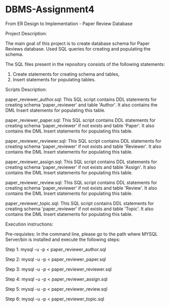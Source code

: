 # DBMS-Assignment4
From ER Design to Implementation - Paper Review Database

Project Description:

The main goal of this project is to create database schema for Paper Reviews database.
Used SQL queries for creating and populating the schema.

The SQL files present in the repository consists of the following statements:

1. Create statements for creating schema and tables,  
2. Insert statements for populating tables.

Scripts Description:

paper_reviewer_author.sql: This SQL script contains DDL statements for creating schema 'paper_reviewer' and table 'Author'. It also contains the DML Insert statements for populating this table.

paper_reviewer_paper.sql: This SQL script contains DDL statements for creating schema 'paper_reviewer' if not exists and table 'Paper'. It also contains the DML Insert statements for populating this table.

paper_reviewer_reviewer.sql: This SQL script contains DDL statements for creating schema 'paper_reviewer' if not exists and table 'Reviewer'. It also contains the DML Insert statements for populating this table.

paper_reviewer_assign.sql: This SQL script contains DDL statements for creating schema 'paper_reviewer' if not exists and table 'Assign'. It also contains the DML Insert statements for populating this table.

paper_reviewer_review.sql: This SQL script contains DDL statements for creating schema 'paper_reviewer' if not exists and table 'Review'. It also contains the DML Insert statements for populating this table.

paper_reviewer_topic.sql: This SQL script contains DDL statements for creating schema 'paper_reviewer' if not exists and table 'Topic'. It also contains the DML Insert statements for populating this table.

Execution instructions:

Pre-requistes:  In the command line, please go to the path where MYSQL Server/bin is installed and execute the following steps:

Step 1: mysql -u <username> -p < paper_reviewer_author.sql

Step 2: mysql -u <username> -p < paper_reviewer_paper.sql

Step 3: mysql -u <username> -p < paper_reviewer_reviewer.sql

Step 4: mysql -u <username> -p < paper_reviewer_assign.sql

Step 5: mysql -u <username> -p < paper_reviewer_review.sql

Step 6: mysql -u <username> -p < paper_reviewer_topic.sql
